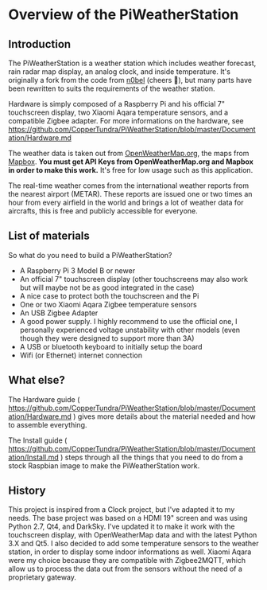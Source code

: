 # Overview of the PiWeatherStation

## Introduction

The PiWeatherStation is a weather station which includes weather forecast, rain radar map display, an analog clock, and inside temperature. It's originally a fork from the code from [n0bel](https://github.com/n0bel/PiClock/) (cheers 🍻), but many parts have been rewritten to suits the requirements of the weather station. 

Hardware is simply composed of a Raspberry Pi and his official 7" touchscreen display, two Xiaomi Aqara temperature sensors, and a compatible Zigbee adapter.
For more informations on the hardware, see https://github.com/CopperTundra/PiWeatherStation/blob/master/Documentation/Hardware.md

The weather data is taken out from [OpenWeatherMap.org](https://openweathermap.org/), the maps from [Mapbox](https://mapbox.com/).
**You must get API Keys from OpenWeatherMap.org and Mapbox in order to make this work.** It's free for low usage such as this application.

The real-time weather comes from the international weather reports from the nearest airport (METAR). These reports are issued one or two times an hour from every airfield in the world and brings a lot of weather data for aircrafts, this is free and publicly accessible for everyone.

## List of materials

So what do you need to build a PiWeatherStation?

  * A Raspberry Pi 3 Model B or newer
  * An official 7" touchscreen display (other touchscreens may also work but will maybe not be as good integrated in the case)
  * A nice case to protect both the touchscreen and the Pi
  * One or two Xiaomi Aqara Zigbee temperature sensors
  * An USB Zigbee Adapter
  * A good power supply. I highly recommend to use the official one, I personally experienced voltage unstability with other models (even though they were designed to support more than 3A)
  * A USB or bluetooth keyboard to initially setup the board
  * Wifi (or Ethernet) internet connection

## What else?

The Hardware guide ( https://github.com/CopperTundra/PiWeatherStation/blob/master/Documentation/Hardware.md )
gives more details about the material needed and how to assemble everything.

The Install guide ( https://github.com/CopperTundra/PiWeatherStation/blob/master/Documentation/Install.md )
steps through all the things that you need to do from a stock Raspbian image to make the PiWeatherStation work.

## History

This project is inspired from a Clock project, but I've adapted it to my needs.
The base project was based on a HDMI 19" screen and was using Python 2.7, Qt4, and DarkSky.
I've updated it to make it work with the touchscreen display, with OpenWeatherMap data and with the latest Python 3.X and Qt5.
I also decided to add some temperature sensors to the weather station, in order to display some indoor informations as well. Xiaomi Aqara were my choice because they are compatible with Zigbee2MQTT, which allow us to process the data out from the sensors without the need of a proprietary gateway.
